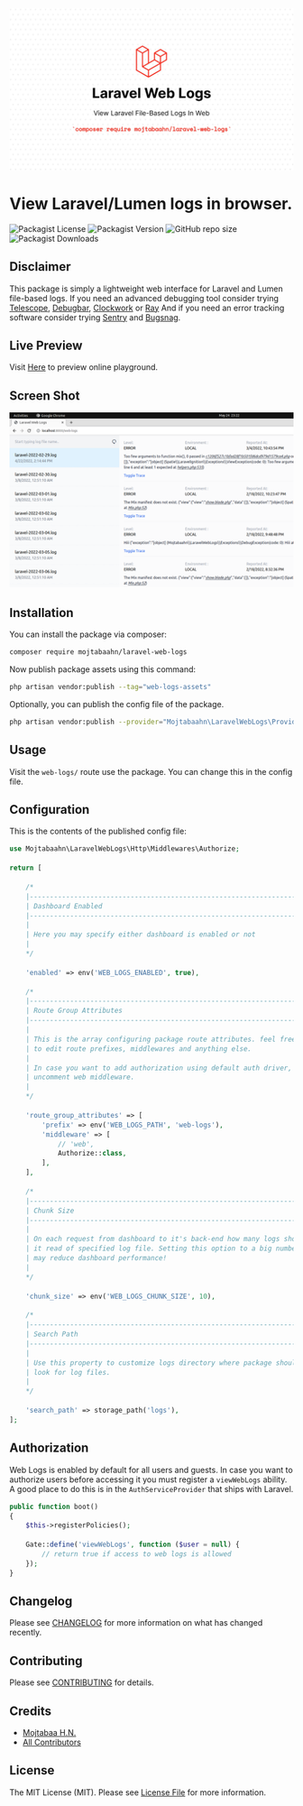 ![Banner](https://github.com/mojtabaahn/laravel-web-logs/blob/main/banner.jpeg?raw=true)

# View Laravel/Lumen logs in browser.

![Packagist License](https://img.shields.io/packagist/l/mojtabaahn/laravel-web-logs?style=for-the-badge)
![Packagist Version](https://img.shields.io/packagist/v/mojtabaahn/laravel-web-logs?style=for-the-badge)
![GitHub repo size](https://img.shields.io/github/repo-size/mojtabaahn/laravel-web-logs?style=for-the-badge)
![Packagist Downloads](https://img.shields.io/packagist/dt/mojtabaahn/laravel-web-logs?style=for-the-badge)

## Disclaimer
This package is simply a lightweight web interface for Laravel and Lumen file-based logs.
If you need an advanced debugging tool consider trying [Telescope](https://laravel.com/docs/8.x/telescope), [Debugbar](https://github.com/barryvdh/laravel-debugbar), [Clockwork](https://github.com/itsgoingd/clockwork) or [Ray](https://myray.app/)
And if you need an error tracking software consider trying [Sentry](https://sentry.io/) and [Bugsnag](https://www.bugsnag.com/).

## Live Preview
Visit [Here](https://web-logs.snowthen.ir/web-logs) to preview online playground.

## Screen Shot
![screen shot](https://raw.githubusercontent.com/mojtabaahn/laravel-web-logs/main/screenshot.png?raw=true)

## Installation

You can install the package via composer:

```bash
composer require mojtabaahn/laravel-web-logs
```

Now publish package assets using this command:

```bash
php artisan vendor:publish --tag="web-logs-assets"
```

Optionally, you can publish the config file of the package.
```bash
php artisan vendor:publish --provider="Mojtabaahn\LaravelWebLogs\Providers\LaravelWebLogsServiceProvider" --tag="config"
```

## Usage
Visit the `web-logs/` route use the package. You can change this in the config file.

## Configuration
This is the contents of the published config file:

```php
use Mojtabaahn\LaravelWebLogs\Http\Middlewares\Authorize;

return [

    /*
    |--------------------------------------------------------------------------
    | Dashboard Enabled
    |--------------------------------------------------------------------------
    |
    | Here you may specify either dashboard is enabled or not
    |
    */

    'enabled' => env('WEB_LOGS_ENABLED', true),

    /*
    |--------------------------------------------------------------------------
    | Route Group Attributes
    |--------------------------------------------------------------------------
    |
    | This is the array configuring package route attributes. feel free
    | to edit route prefixes, middlewares and anything else.
    |
    | In case you want to add authorization using default auth driver,
    | uncomment web middleware.
    |
    */

    'route_group_attributes' => [
        'prefix' => env('WEB_LOGS_PATH', 'web-logs'),
        'middleware' => [
            // 'web',
            Authorize::class,
        ],
    ],

    /*
    |--------------------------------------------------------------------------
    | Chunk Size
    |--------------------------------------------------------------------------
    |
    | On each request from dashboard to it's back-end how many logs should
    | it read of specified log file. Setting this option to a big number
    | may reduce dashboard performance!
    |
    */

    'chunk_size' => env('WEB_LOGS_CHUNK_SIZE', 10),

    /*
    |--------------------------------------------------------------------------
    | Search Path
    |--------------------------------------------------------------------------
    |
    | Use this property to customize logs directory where package should
    | look for log files.
    |
    */

    'search_path' => storage_path('logs'),
];
```

## Authorization

Web Logs is enabled by default for all users and guests. In case you want to authorize users before accessing it you must register a `viewWebLogs` ability. A good place to do this is in the `AuthServiceProvider` that ships with Laravel.

```php
public function boot()
{
    $this->registerPolicies();

    Gate::define('viewWebLogs', function ($user = null) {
        // return true if access to web logs is allowed
    });
}
```

## Changelog

Please see [CHANGELOG](CHANGELOG.md) for more information on what has changed recently.

## Contributing

Please see [CONTRIBUTING](.github/CONTRIBUTING.md) for details.

## Credits

- [Mojtabaa H.N.](https://github.com/mojtabaahn)
- [All Contributors](../../contributors)

## License

The MIT License (MIT). Please see [License File](LICENSE.md) for more information.
